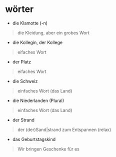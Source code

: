 # wörter
- die Klamotte (-n)
> die Kleidung, aber ein grobes Wort

- die Kollegin, der Kollege
> eifaches Wort

- der Platz
> eifaches Wort

- die Schweiz
> einfaches Wort (das Land)

- die Niederlanden (Plural)
> einfaches Wort (das Land)

- der Strand
> der (der)Sand|strand zum Entspannen (relax)

- das Geburtstagskind
> Wir bringen Geschenke für es
